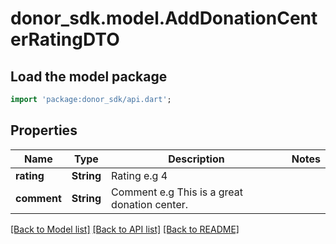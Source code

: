 # donor_sdk.model.AddDonationCenterRatingDTO

## Load the model package
```dart
import 'package:donor_sdk/api.dart';
```

## Properties
Name | Type | Description | Notes
------------ | ------------- | ------------- | -------------
**rating** | **String** | Rating e.g 4 | 
**comment** | **String** | Comment e.g This is a great donation center. | 

[[Back to Model list]](../README.md#documentation-for-models) [[Back to API list]](../README.md#documentation-for-api-endpoints) [[Back to README]](../README.md)


